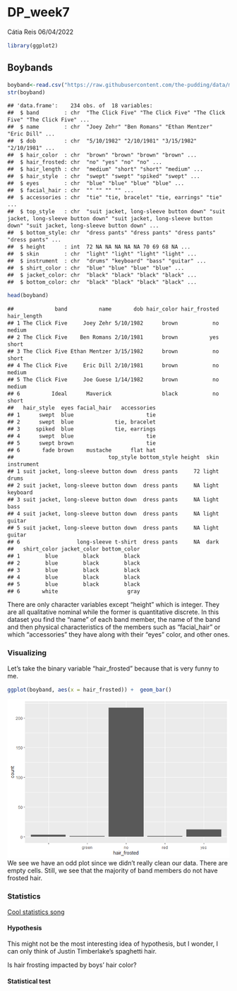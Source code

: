 DP_week7
================
Cátia Reis
06/04/2022

``` r
library(ggplot2)
```

## Boybands

``` r
boyband<-read.csv("https://raw.githubusercontent.com/the-pudding/data/master/boybands/boys.csv")
str(boyband)
```

    ## 'data.frame':    234 obs. of  18 variables:
    ##  $ band        : chr  "The Click Five" "The Click Five" "The Click Five" "The Click Five" ...
    ##  $ name        : chr  "Joey Zehr" "Ben Romans" "Ethan Mentzer" "Eric Dill" ...
    ##  $ dob         : chr  "5/10/1982" "2/10/1981" "3/15/1982" "2/10/1981" ...
    ##  $ hair_color  : chr  "brown" "brown" "brown" "brown" ...
    ##  $ hair_frosted: chr  "no" "yes" "no" "no" ...
    ##  $ hair_length : chr  "medium" "short" "short" "medium" ...
    ##  $ hair_style  : chr  "swept" "swept" "spiked" "swept" ...
    ##  $ eyes        : chr  "blue" "blue" "blue" "blue" ...
    ##  $ facial_hair : chr  "" "" "" "" ...
    ##  $ accessories : chr  "tie" "tie, bracelet" "tie, earrings" "tie" ...
    ##  $ top_style   : chr  "suit jacket, long-sleeve button down" "suit jacket, long-sleeve button down" "suit jacket, long-sleeve button down" "suit jacket, long-sleeve button down" ...
    ##  $ bottom_style: chr  "dress pants" "dress pants" "dress pants" "dress pants" ...
    ##  $ height      : int  72 NA NA NA NA NA 70 69 68 NA ...
    ##  $ skin        : chr  "light" "light" "light" "light" ...
    ##  $ instrument  : chr  "drums" "keyboard" "bass" "guitar" ...
    ##  $ shirt_color : chr  "blue" "blue" "blue" "blue" ...
    ##  $ jacket_color: chr  "black" "black" "black" "black" ...
    ##  $ bottom_color: chr  "black" "black" "black" "black" ...

``` r
head(boyband)
```

    ##             band          name       dob hair_color hair_frosted hair_length
    ## 1 The Click Five     Joey Zehr 5/10/1982      brown           no      medium
    ## 2 The Click Five    Ben Romans 2/10/1981      brown          yes       short
    ## 3 The Click Five Ethan Mentzer 3/15/1982      brown           no       short
    ## 4 The Click Five     Eric Dill 2/10/1981      brown           no      medium
    ## 5 The Click Five     Joe Guese 1/14/1982      brown           no      medium
    ## 6          Ideal      Maverick                black           no       short
    ##   hair_style  eyes facial_hair   accessories
    ## 1      swept  blue                       tie
    ## 2      swept  blue             tie, bracelet
    ## 3     spiked  blue             tie, earrings
    ## 4      swept  blue                       tie
    ## 5      swept brown                       tie
    ## 6       fade brown    mustache      flat hat
    ##                              top_style bottom_style height  skin instrument
    ## 1 suit jacket, long-sleeve button down  dress pants     72 light      drums
    ## 2 suit jacket, long-sleeve button down  dress pants     NA light   keyboard
    ## 3 suit jacket, long-sleeve button down  dress pants     NA light       bass
    ## 4 suit jacket, long-sleeve button down  dress pants     NA light     guitar
    ## 5 suit jacket, long-sleeve button down  dress pants     NA light     guitar
    ## 6                  long-sleeve t-shirt  dress pants     NA  dark           
    ##   shirt_color jacket_color bottom_color
    ## 1        blue        black        black
    ## 2        blue        black        black
    ## 3        blue        black        black
    ## 4        blue        black        black
    ## 5        blue        black        black
    ## 6       white                      gray

There are only character variables except “height” which is integer.
They are all qualitative nominal while the former is quantitative
discrete. In this dataset you find the “name” of each band member, the
name of the band and then physical characteristics of the members such
as “facial_hair” or which “accessories” they have along with their
“eyes” color, and other ones.

### Visualizing

Let’s take the binary variable “hair_frosted” because that is very funny
to me.

``` r
ggplot(boyband, aes(x = hair_frosted)) +  geom_bar()
```

![](DP_week7_files/figure-gfm/unnamed-chunk-3-1.png)<!-- --> We see we
have an odd plot since we didn’t really clean our data. There are empty
cells. Still, we see that the majority of band members do not have
frosted hair.

### Statistics

[Cool statistics song](https://youtu.be/BvWefB4NGGI?t=22)

#### Hypothesis

This might not be the most interesting idea of hypothesis, but I wonder,
I can only think of Justin Timberlake’s spaghetti hair.

Is hair frosting impacted by boys’ hair color?

#### Statistical test
